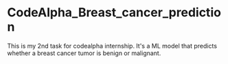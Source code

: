 # CodeAlpha_Breast_cancer_prediction
This is my 2nd task for codealpha internship. It's a ML model that predicts whether a breast cancer tumor is benign or malignant.
